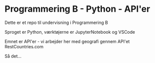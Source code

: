 # Programmering B - Python - API'er

Dette er et repo til undervisning i Programmering B

Sproget er Python, værktøjerne er JupyterNotebook og VSCode 

Emnet er API'er - vi arbejder her med geografi gennem API'et 
RestCountries.com

Så det...
